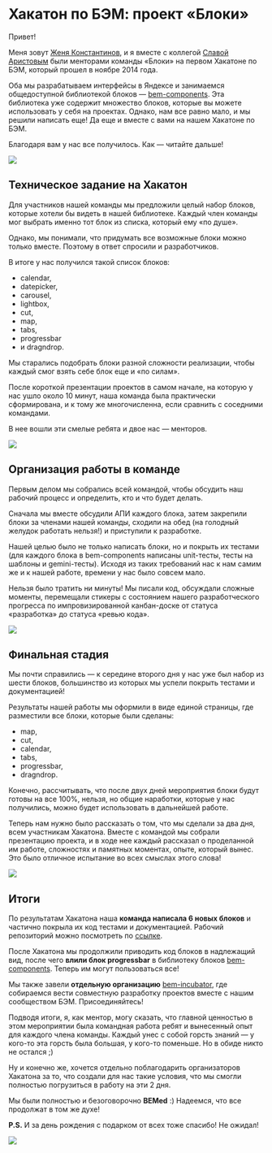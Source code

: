 # Хакатон по БЭМ: проект «Блоки» 


Привет! 

Меня зовут [Женя Константинов](https://ru.bem.info/authors/konstantinov-eugeny/), и я вместе с коллегой [Славой Аристовым](https://ru.bem.info/authors/aristov-slava) были менторами команды «Блоки» на первом Хакатоне по БЭМ, который прошел в ноябре 2014 года. 

Оба мы разрабатываем интерфейсы в Яндексе и занимаемся общедоступной библиотекой блоков — [bem-components](https://ru.bem.info/libs/bem-components/). Эта библиотека уже содержит множество блоков, которые вы можете использовать у себя на проектах. Однако, нам все равно мало, и мы решили написать еще! Да еще и вместе с вами на нашем Хакатоне по БЭМ. 

Благодаря вам у нас все получилось. Как — читайте дальше!

![](https://img-fotki.yandex.ru/get/15548/44214498.bd/0_9bc10_1d0ecdbf_XL.jpg)

## Техническое задание на Хакатон

Для участников нашей команды мы предложили целый набор блоков, которые хотели бы видеть в нашей библиотеке. Каждый член команды мог выбрать именно тот блок из списка, который ему «по душе». 

Однако, мы понимали, что придумать все возможные блоки можно только вместе. Поэтому в ответ спросили и разработчиков. 

В итоге у нас получился такой список блоков: 
  * calendar, 
  * datepicker, 
  * carousel, 
  * lightbox, 
  * cut, 
  * map, 
  * tabs, 
  * progressbar
  * и dragndrop. 

Мы старались подобрать блоки разной сложности реализации, чтобы каждый смог взять себе блок еще и «по силам».

После короткой презентации проектов в самом начале, на которую у нас ушло около 10 минут, наша команда была практически сформирована, и к тому же многочисленна, если сравнить с соседними командами. 

В нее вошли эти смелые ребята и двое нас — менторов.

![](https://img-fotki.yandex.ru/get/6832/127846884.248/0_1195cf_76163a5b_XL.jpg)

## Организация работы в команде

Первым делом мы собрались всей командой, чтобы обсудить наш рабочий процесс и определить, кто и что будет делать.

Сначала мы вместе обсудили АПИ каждого блока, затем закрепили блоки за членами нашей команды, сходили на обед (на голодный желудок работать нельзя!) и приступили к разработке. 

Нашей целью было не только написать блоки, но и покрыть их тестами (для каждого блока в bem-components написаны unit-тесты, тесты на шаблоны и gemini-тесты). Исходя из таких требований нас к нам самим же и к нашей работе, времени у нас было совсем мало. 

Нельзя было тратить ни минуты! Мы писали код, обсуждали сложные моменты, перемещали стикеры с состоянием нашего разработческого прогресса по импровизированной канбан-доске от статуса «разработка» до статуса «ревью кода». 

![](https://img-fotki.yandex.ru/get/15528/44214498.bd/0_9bc16_5f473ed1_XL.jpg)

## Финальная стадия 

Мы почти справились — к середине второго дня у нас уже был набор из шести блоков, большинство из которых мы успели покрыть тестами и документацией!

Результаты нашей работы мы оформили в виде единой страницы, где разместили все блоки, которые были сделаны: 
  * map, 
  * cut, 
  * calendar, 
  * tabs, 
  * progressbar, 
  * dragndrop. 

Конечно, рассчитывать, что после двух дней мероприятия блоки будут готовы на все 100%, нельзя, но общие наработки, которые у нас получились, можно будет использовать в дальнейшей работе. 

Теперь нам нужно было рассказать о том, что мы сделали за два дня, всем участникам Хакатона. Вместе с командой мы собрали презентацию проекта, и в ходе нее каждый рассказал о проделанной им работе, сложностях и памятных моментах, опыте, который вынес. Это было отличное испытание во всех смыслах этого слова!

![](https://img-fotki.yandex.ru/get/15560/44214498.bd/0_9bc17_bd8b4c0c_XL.jpg)

## Итоги

По результатам Хакатона наша **команда написала 6 новых блоков** и частично покрыла их код тестами и документацией. Рабочий репозиторий можно посмотреть по [ссылке](https://github.com/sipayRT/hackaton). 

После Хакатона мы продолжили приводить код блоков в надлежащий вид, после чего **влили блок progressbar** в библиотеку блоков [bem-components](https://ru.bem.info/libs/bem-components/v2.0.0/desktop/progressbar/). Теперь им могут пользоваться все!

Мы также завели **отдельную организацию** [bem-incubator](https://github.com/bem-incubator/), где собираемся вести совместную разработку проектов вместе с нашим сообществом БЭМ. Присоединяйтесь!

Подводя итоги, я, как ментор, могу сказать, что главной ценностью в этом мероприятии была командная работа ребят и вынесенный опыт для каждого члена команды. Каждый унес с собой горсть знаний — у кого-то эта горсть была большая, у кого-то поменьше. Но в обиде никто не остался ;)

Ну и конечно же, хочется отдельно поблагодарить организаторов Хакатона за то, что создали для нас такие условия, что мы смогли полностью погрузиться в работу на эти 2 дня.

Мы были полностью и безоговорочно **BEMed** :) Надеемся, что все продолжат в том же духе!

**P.S.** И за день рождения с подарком от всех тоже спасибо! Не ожидал!

![](https://img-fotki.yandex.ru/get/15574/44214498.bd/0_9bc03_545c69fb_XL.jpg)

